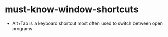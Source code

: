 # must-know-window-shortcuts
- Alt+Tab is a keyboard shortcut most often used to switch between open programs
